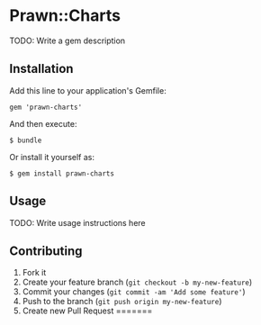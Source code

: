 # Prawn::Charts

TODO: Write a gem description

## Installation

Add this line to your application's Gemfile:

    gem 'prawn-charts'

And then execute:

    $ bundle

Or install it yourself as:

    $ gem install prawn-charts

## Usage

TODO: Write usage instructions here

## Contributing

1. Fork it
2. Create your feature branch (`git checkout -b my-new-feature`)
3. Commit your changes (`git commit -am 'Add some feature'`)
4. Push to the branch (`git push origin my-new-feature`)
5. Create new Pull Request
=======
